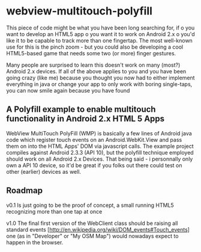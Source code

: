 webview-multitouch-polyfill
===========================

This piece of code might be what you have been long searching for, if
o you want to develop an HTML5 app
o you want it to work on Android 2.x
o you'd like it to be capable to track more than one fingertap. The most well-known use for this is the pinch zoom - but you could also be developing a cool HTML5-based game that needs some two (or more) finger gestures.

Many people are surprised to learn this doesn't work on many (most?) Android 2.x devices. If all of the above applies to you and you have been going crazy (like me) because you thought you now had to either implement everything in java or change your app to only work with boring single-taps, you can now smile again because you have found

A Polyfill example to enable multitouch functionality in Android 2.x HTML 5 Apps
--------------------------------------------------------------------------------

WebView MultiTouch PolyFill (WMP) is basically a few lines of Android java code which register touch events on an Android.WebKit.View and pass them on into the HTML Apps' DOM via javascript calls. The example project compiles against Android 2.3.3 (API 10), but the polyfill technique employed should work on all Android 2.x Devices. That being said - i personnally only own a API 10 device, so it'd be great if you folks out there could test on other (earlier) devices as well.

## Roadmap


v0.1
Is just going to be the proof of concept, a small running HTML5 recognizing more than one tap at once

v1.0
The final first version of the WebClient class should be raising all standard events [http://en.wikipedia.org/wiki/DOM_events#Touch_events] one (as in "Developer" or "My OSM Map") would nowadays expect to happen in the browser.